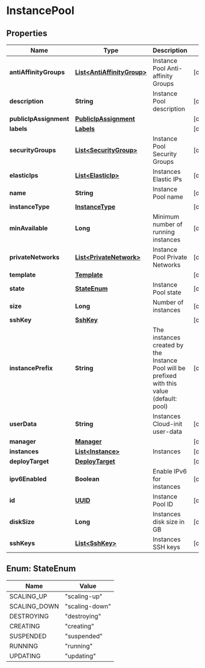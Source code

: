 # InstancePool

## Properties
Name | Type | Description | Notes
------------ | ------------- | ------------- | -------------
**antiAffinityGroups** | [**List&lt;AntiAffinityGroup&gt;**](AntiAffinityGroup.md) | Instance Pool Anti-affinity Groups |  [optional]
**description** | **String** | Instance Pool description |  [optional]
**publicIpAssignment** | [**PublicIpAssignment**](PublicIpAssignment.md) |  |  [optional]
**labels** | [**Labels**](Labels.md) |  |  [optional]
**securityGroups** | [**List&lt;SecurityGroup&gt;**](SecurityGroup.md) | Instance Pool Security Groups |  [optional]
**elasticIps** | [**List&lt;ElasticIp&gt;**](ElasticIp.md) | Instances Elastic IPs |  [optional]
**name** | **String** | Instance Pool name |  [optional]
**instanceType** | [**InstanceType**](InstanceType.md) |  |  [optional]
**minAvailable** | **Long** | Minimum number of running instances |  [optional]
**privateNetworks** | [**List&lt;PrivateNetwork&gt;**](PrivateNetwork.md) | Instance Pool Private Networks |  [optional]
**template** | [**Template**](Template.md) |  |  [optional]
**state** | [**StateEnum**](#StateEnum) | Instance Pool state |  [optional]
**size** | **Long** | Number of instances |  [optional]
**sshKey** | [**SshKey**](SshKey.md) |  |  [optional]
**instancePrefix** | **String** | The instances created by the Instance Pool will be prefixed with this value (default: pool) |  [optional]
**userData** | **String** | Instances Cloud-init user-data |  [optional]
**manager** | [**Manager**](Manager.md) |  |  [optional]
**instances** | [**List&lt;Instance&gt;**](Instance.md) | Instances |  [optional]
**deployTarget** | [**DeployTarget**](DeployTarget.md) |  |  [optional]
**ipv6Enabled** | **Boolean** | Enable IPv6 for instances |  [optional]
**id** | [**UUID**](UUID.md) | Instance Pool ID |  [optional]
**diskSize** | **Long** | Instances disk size in GB |  [optional]
**sshKeys** | [**List&lt;SshKey&gt;**](SshKey.md) | Instances SSH keys |  [optional]

<a name="StateEnum"></a>
## Enum: StateEnum
Name | Value
---- | -----
SCALING_UP | &quot;scaling-up&quot;
SCALING_DOWN | &quot;scaling-down&quot;
DESTROYING | &quot;destroying&quot;
CREATING | &quot;creating&quot;
SUSPENDED | &quot;suspended&quot;
RUNNING | &quot;running&quot;
UPDATING | &quot;updating&quot;
